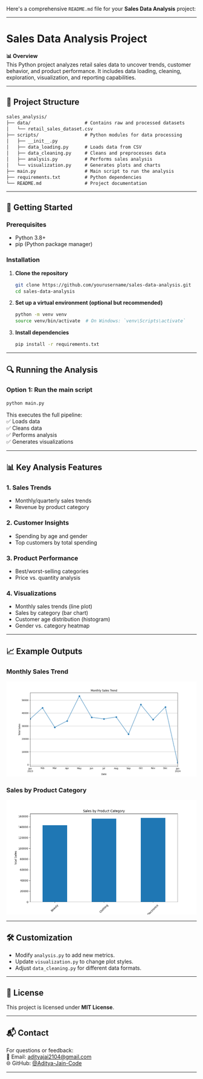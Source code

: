 Here's a comprehensive `README.md` file for your **Sales Data Analysis** project:

---

# **Sales Data Analysis Project**

**📊 Overview**  
This Python project analyzes retail sales data to uncover trends, customer behavior, and product performance. It includes data loading, cleaning, exploration, visualization, and reporting capabilities.

---

## **📂 Project Structure**

```
sales_analysis/
├── data/                    # Contains raw and processed datasets
│   └── retail_sales_dataset.csv
├── scripts/                 # Python modules for data processing
│   ├── __init__.py
│   ├── data_loading.py      # Loads data from CSV
│   ├── data_cleaning.py     # Cleans and preprocesses data
│   ├── analysis.py          # Performs sales analysis
│   └── visualization.py     # Generates plots and charts
├── main.py                  # Main script to run the analysis
├── requirements.txt         # Python dependencies
└── README.md                # Project documentation
```

---

## **🚀 Getting Started**

### **Prerequisites**

- Python 3.8+
- pip (Python package manager)

### **Installation**

1. **Clone the repository**

   ```bash
   git clone https://github.com/yourusername/sales-data-analysis.git
   cd sales-data-analysis
   ```

2. **Set up a virtual environment (optional but recommended)**

   ```bash
   python -m venv venv
   source venv/bin/activate  # On Windows: `venv\Scripts\activate`
   ```

3. **Install dependencies**
   ```bash
   pip install -r requirements.txt
   ```

---

## **🔍 Running the Analysis**

### **Option 1: Run the main script**

```bash
python main.py
```

This executes the full pipeline:  
✅ Loads data  
✅ Cleans data  
✅ Performs analysis  
✅ Generates visualizations

---

## **📊 Key Analysis Features**

### **1. Sales Trends**

- Monthly/quarterly sales trends
- Revenue by product category

### **2. Customer Insights**

- Spending by age and gender
- Top customers by total spending

### **3. Product Performance**

- Best/worst-selling categories
- Price vs. quantity analysis

### **4. Visualizations**

- Monthly sales trends (line plot)
- Sales by category (bar chart)
- Customer age distribution (histogram)
- Gender vs. category heatmap

---

## **📈 Example Outputs**

### **Monthly Sales Trend**

![Monthly Sales Trend](photos/monthly%20sales%20trend.png)

### **Sales by Product Category**

![Category Sales](photos/sales%20by%20product%20category.png)

---

## **🛠️ Customization**

- Modify `analysis.py` to add new metrics.
- Update `visualization.py` to change plot styles.
- Adjust `data_cleaning.py` for different data formats.

---

## **📜 License**

This project is licensed under **MIT License**.

---

## **📬 Contact**

For questions or feedback:  
📧 Email: adityajai2104@gmail.com  
🌐 GitHub: [@Aditya-Jain-Code](https://github.com/Aditya-Jain-Code)

---
